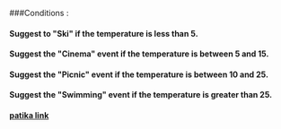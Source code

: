 ###Conditions :

#### Suggest to "Ski" if the temperature is less than 5.
#### Suggest the "Cinema" event if the temperature is between 5 and 15.
#### Suggest the "Picnic" event if the temperature is between 10 and 25.
#### Suggest the "Swimming" event if the temperature is greater than 25.
#### [patika link](https://app.patika.dev/sewalcolak)
